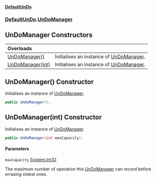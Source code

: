 #### [DefaultUnDo](../../index.md 'index')
### [DefaultUnDo](../../index.md#DefaultUnDo 'DefaultUnDo').[UnDoManager](index.md 'DefaultUnDo\.UnDoManager')

## UnDoManager Constructors

| Overloads | |
| :--- | :--- |
| [UnDoManager\(\)](DefaultUnDo/UnDoManager/UnDoManager.md#DefaultUnDo.UnDoManager.UnDoManager() 'DefaultUnDo\.UnDoManager\.UnDoManager\(\)') | Initialises an instance of [UnDoManager](index.md 'DefaultUnDo\.UnDoManager')\. |
| [UnDoManager\(int\)](DefaultUnDo/UnDoManager/UnDoManager.md#DefaultUnDo.UnDoManager.UnDoManager(int) 'DefaultUnDo\.UnDoManager\.UnDoManager\(int\)') | Initialises an instance of [UnDoManager](index.md 'DefaultUnDo\.UnDoManager')\. |

<a name='DefaultUnDo.UnDoManager.UnDoManager()'></a>

## UnDoManager\(\) Constructor

Initialises an instance of [UnDoManager](index.md 'DefaultUnDo\.UnDoManager')\.

```csharp
public UnDoManager();
```

<a name='DefaultUnDo.UnDoManager.UnDoManager(int)'></a>

## UnDoManager\(int\) Constructor

Initialises an instance of [UnDoManager](index.md 'DefaultUnDo\.UnDoManager')\.

```csharp
public UnDoManager(int maxCapacity);
```
#### Parameters

<a name='DefaultUnDo.UnDoManager.UnDoManager(int).maxCapacity'></a>

`maxCapacity` [System\.Int32](https://docs.microsoft.com/en-us/dotnet/api/System.Int32 'System\.Int32')

The maximum number of operation this [UnDoManager](index.md 'DefaultUnDo\.UnDoManager') can record before errasing oldest ones\.
